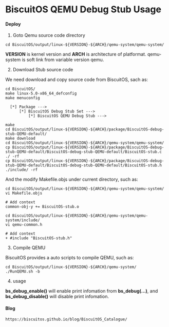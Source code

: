 BiscuitOS QEMU Debug Stub Usage
======================================

#### Deploy

1. Goto Qemu source code directory

```
cd BiscuitOS/output/linux-${VERSION}-${ARCH}/qemu-system/qemu-system/
```

**VERSION** is kernel version and **ARCH** is architecture of platformat. qemu-system is soft link from variable version qemu.

2. Download Stub source code

We need download and copy source code from BiscuitOS, sach as:

```
cd BiscuitOS/
make linux-5.0-x86_64_defconfig
make menuconfig 

  [*] Package --->
      [*] BiscuitOS Debug Stub Set --->
          [*] BiscuitOS QEMU Debug Stub --->

make
cd BiscuitOS/output/linux-${VERSION}-${ARCH}/package/BiscuitOS-debug-stub-QEMU-default/
make download
cd BiscuitOS/output/linux-${VERSION}-${ARCH}/qemu-system/qemu-system/
cp BiscuitOS/output/linux-${VERSION}-${ARCH}/package/BiscuitOS-debug-stub-QEMU-default/BiscuitOS-debug-stub-QEMU-default/BiscuitOS-stub.c ./ -rf
cp BiscuitOS/output/linux-${VERSION}-${ARCH}/package/BiscuitOS-debug-stub-QEMU-default/BiscuitOS-debug-stub-QEMU-default/BiscuitOS-stub.h ./include/ -rf
```

And the modify Makefile.objs under current directory, such as:

```
cd BiscuitOS/output/linux-${VERSION}-${ARCH}/qemu-system/qemu-system/
vi Makefile.objs

# Add context
common-obj-y += BiscuitOS-stub.o

cd BiscuitOS/output/linux-${VERSION}-${ARCH}/qemu-system/qemu-system/include/
vi qemu-common.h

# Add context
+ #include "BiscuitOS-stub.h"
```

3. Compile QEMU

BiscuitOS provides a auto scripts to compile QEMU, such as:

```
cd BiscuitOS/output/linux-${VERSION}-${ARCH}/qemu-system/
./RunQEMU.sh -b
```

4. usage

**bs_debug_enable()** will enable print infomation from **bs_debug(...)**, and **bs_debug_disable()** will disable print infomation.

#### Blog

```
https://biscuitos.github.io/blog/BiscuitOS_Catalogue/
```
